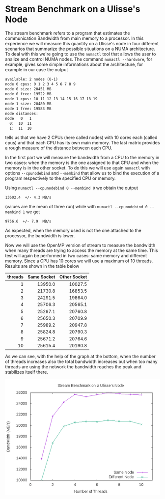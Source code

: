 # Stream Benchmark on a Ulisse's Node

The stream benchmark refers to a program that estimates the communication
Bandwidth from main memory to a processor.
In this experience we will measure
this quantity on a Ulisse's node in four different scenarios that summarize
the possible situations on a NUMA architecture.
To deal with this we're going to use the `numactl` tool that allows
the user to analize and control NUMA nodes.
The command `numactl --hardware`, for example, gives some simple informations about the
architecture, for example in our case the output

```
available: 2 nodes (0-1)
node 0 cpus: 0 1 2 3 4 5 6 7 8 9
node 0 size: 20451 MB
node 0 free: 19522 MB
node 1 cpus: 10 11 12 13 14 15 16 17 18 19
node 1 size: 20480 MB
node 1 free: 19583 MB
node distances:
node   0   1 
  0:  10  11 
  1:  11  10 

```

tells us that we have 2 CPUs (here called nodes) with 10 cores each (called cpus) and
that each CPU has its own main memory. The last matrix provides a rough measure of the
distance between each CPU.

In the first part we will measure the bandwidth from a CPU to the memory in two cases:
when the memory is the one assigned to that CPU and when the memory is in the other
socket. To do this we will use again `numactl` with options `--cpunodebind` and
`--membind` that allow us to bind the execution of a program respectively to the
specified CPU or memory.

Using `numactl --cpunodebind 0 --membind 0` we obtain the output
```
13602.4  +/- 4.3 MB/s
```

(values are the mean of three run) while with `numactl --cpunodebind 0 --membind 1` we get
```
9756.6  +/- 7.9  MB/s
```
As expected, when the memory used is not the one attached to the processor, the bandwidth
is lower.

Now we will use the OpenMP version of stream to measure the bandwidth when many threads
are trying to access the memory at the same time. This test will again be performed in two
cases: same memory and different memory. Since a CPU has 10 cores we will use a maximum of
10 threads. Results are shown in the table below

| threads | Same Socket | Other Socket |
|--------:|------------:|-------------:|
|        1|      13950.0|       10027.5|
|        2|      21730.8|       16853.5|
|        3|      24291.5|       19864.0|
|        4|      25706.3|       20565.1|
|        5|      25297.1|       20760.8|
|        6|      25650.3|       20709.9|
|        7|      25989.2|       20947.8|
|        8|      25824.8|       20790.3|
|        9|      25671.2|       20764.6|
|       10|      25615.4|       20190.8|


As we can see, with the help of the graph at the bottom, when the number of threads increases
also the total bandwidth increases but when too many threads are using the network the bandwidth
reaches the peak and stabilizes itself there.


![](../D7-materials/stream/bandwidth.png)
